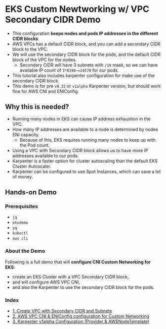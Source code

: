 # EKS Custom Newtworking w/ VPC Secondary CIDR Demo

- This configuration **keeps nodes and pods IP addresses in the different CIDR blocks**.
- AWS VPCs has a default CIDR block, and you can add a secondary CIDR block to the VPC.
- We will use the secondary CIDR block for the pods, and the default CIDR block of the VPC for the nodes.
  - Secondary CIDR will have 3 subnets with `/19` mask, so we can have available IP count of `3*8190~=24570` for our pods.
- This tutorial also includes karpenter configuration for make use of the secondary CIDR block.
- This demo is for pre `v0.32` or `v1alpha` Karpenter version, but should work fine for AWS CNI and ENIConfig.

## Why this is needed?

- Running many nodes in EKS can cause IP address exhaustion in the VPC.
- How many IP addresses are available to a node is determined by nodes ENI capacity.
    - Because of this, EKS requires running many nodes to keep up with the Pod count.
- Using a VPC with Secondary CIDR block allows us to have more IP addresses available to our pods.
- Karpenter is a faster option for cluster autoscaling than the default EKS Cluster Autoscaler.
- Karpenter can be configured to use Spot Instances, which can save a lot of money.


## Hands-on Demo

### Prerequisites

- `jq`
- `eksdemo`
- `yq`
- `kubectl`
- `aws cli`

### About the Demo

Following is a full demo that will **configure CNI Custom Networking for EKS**:

- create an EKS Cluster with a VPC Secondary CIDR block,
- and will configure AWS VPC CNI,
- and also the Karpenter to use the secondary CIDR block for the pods.

### Index

- [1. Create VPC with Secondary CIDR and Subnets](1-vpc-secondary-cidr-and-subnets.md)
- [2. AWS VPC CNI & ENIConfig configuration for Custom Networking
  ](2-aws-vpc-cni-configuration.md)
- [3. Karpenter v1alpha Configuration (Provider & AWSNodeTemplate)](3-karpenter-v1alpha-configuration.md)
